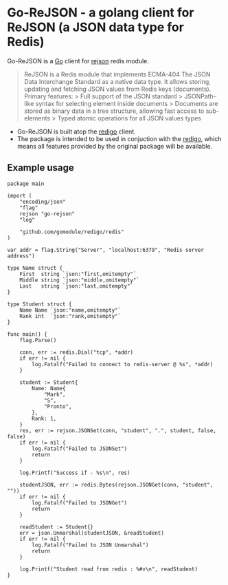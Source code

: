# Go-ReJSON - a golang client for ReJSON (a JSON data type for Redis)
Go-ReJSON is a [Go](https://golang.org/) client for [rejson](https://github.com/RedisLabsModules/rejson) redis module.
> ReJSON is a Redis module that implements ECMA-404 The JSON Data Interchange Standard as a native data type. It allows storing, updating and fetching JSON values from Redis keys (documents).
> Primary features:
    > Full support of the JSON standard
    > JSONPath-like syntax for selecting element inside documents
    > Documents are stored as binary data in a tree structure, allowing fast access to sub-elements
    > Typed atomic operations for all JSON values types
- Go-ReJSON is built atop the [redigo](https://github.com/gomodule/redigo) client. 
- The package is intended to be used in conjuction with the [redigo](https://github.com/gomodule/redigo), which means all features provided by the original package will be available.

## Example usage
```golang
package main

import (
	"encoding/json"
	"flag"
	rejson "go-rejson"
	"log"

	"github.com/gomodule/redigo/redis"
)

var addr = flag.String("Server", "localhost:6379", "Redis server address")

type Name struct {
	First  string `json:"first,omitempty"`
	Middle string `json:"middle,omitempty"`
	Last   string `json:"last,omitempty"`
}

type Student struct {
	Name Name `json:"name,omitempty"`
	Rank int  `json:"rank,omitempty"`
}

func main() {
	flag.Parse()

	conn, err := redis.Dial("tcp", *addr)
	if err != nil {
		log.Fatalf("Failed to connect to redis-server @ %s", *addr)
	}

	student := Student{
		Name: Name{
			"Mark",
			"S",
			"Pronto",
		},
		Rank: 1,
	}
	res, err := rejson.JSONSet(conn, "student", ".", student, false, false)
	if err != nil {
		log.Fatalf("Failed to JSONSet")
		return
	}

	log.Printf("Success if - %s\n", res)

	studentJSON, err := redis.Bytes(rejson.JSONGet(conn, "student", ""))
	if err != nil {
		log.Fatalf("Failed to JSONGet")
		return
	}

	readStudent := Student{}
	err = json.Unmarshal(studentJSON, &readStudent)
	if err != nil {
		log.Fatalf("Failed to JSON Unmarshal")
		return
	}

	log.Printf("Student read from redis : %#v\n", readStudent)
}
```
